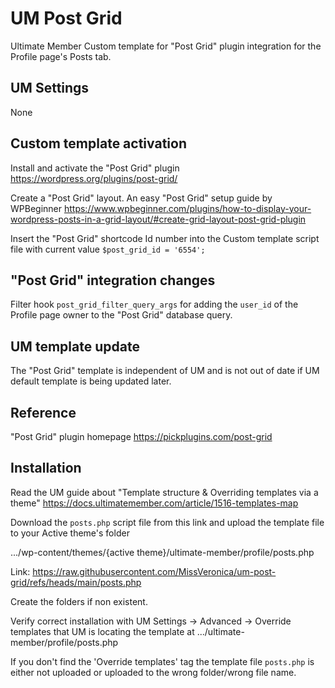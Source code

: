 # UM Post Grid
Ultimate Member Custom template for "Post Grid" plugin integration for the Profile page's Posts tab.
## UM Settings
None
## Custom template activation
Install and activate the "Post Grid" plugin https://wordpress.org/plugins/post-grid/

Create a "Post Grid" layout. An easy "Post Grid" setup guide by WPBeginner 
https://www.wpbeginner.com/plugins/how-to-display-your-wordpress-posts-in-a-grid-layout/#create-grid-layout-post-grid-plugin

Insert the "Post Grid" shortcode Id number into the Custom template script file with current value <code>$post_grid_id = '6554';</code>
## "Post Grid" integration changes
Filter hook <code>post_grid_filter_query_args</code> for adding the <code>user_id</code> of the Profile page owner to the "Post Grid" database query.
## UM template update
The "Post Grid" template is independent of UM and is not out of date if UM default template is being updated later.
## Reference
"Post Grid" plugin homepage https://pickplugins.com/post-grid
## Installation
Read the UM guide about "Template structure & Overriding templates via a theme" https://docs.ultimatemember.com/article/1516-templates-map

Download the <code>posts.php</code> script file from this link and upload the template file to your Active theme's folder 

.../wp-content/themes/{active theme}/ultimate-member/profile/posts.php

Link: https://raw.githubusercontent.com/MissVeronica/um-post-grid/refs/heads/main/posts.php

Create the folders if non existent.

Verify correct installation with UM Settings -> Advanced -> Override templates that UM is locating the template at .../ultimate-member/profile/posts.php

If you don't find the 'Override templates' tag the template file <code>posts.php</code> is either not uploaded or uploaded to the wrong folder/wrong file name.

